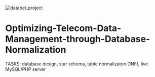 ![databel_project](https://gckarchive.com/wp-content/uploads/2025/02/databel-project-photo.png)

# Optimizing-Telecom-Data-Management-through-Database-Normalization
TASKS: database design, star schema, table normalizaton (1NF), live MySQL/PHP server


